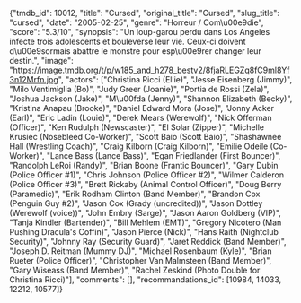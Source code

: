 {"tmdb_id": 10012, "title": "Cursed", "original_title": "Cursed", "slug_title": "cursed", "date": "2005-02-25", "genre": "Horreur / Com\u00e9die", "score": "5.3/10", "synopsis": "Un loup-garou perdu dans Los Angeles infecte trois adolescents et bouleverse leur vie. Ceux-ci doivent d\u00e9sormais abattre le monstre pour esp\u00e9rer changer leur destin.", "image": "https://image.tmdb.org/t/p/w185_and_h278_bestv2/8fjaRLEGZq8fC9ml8Yf3n12Mrfn.jpg", "actors": ["Christina Ricci (Ellie)", "Jesse Eisenberg (Jimmy)", "Milo Ventimiglia (Bo)", "Judy Greer (Joanie)", "Portia de Rossi (Zela)", "Joshua Jackson (Jake)", "M\u00fda (Jenny)", "Shannon Elizabeth (Becky)", "Kristina Anapau (Brooke)", "Daniel Edward Mora (Jose)", "Jonny Acker (Earl)", "Eric Ladin (Louie)", "Derek Mears (Werewolf)", "Nick Offerman (Officer)", "Ken Rudulph (Newscaster)", "El Solar (Zipper)", "Michelle Krusiec (Nosebleed Co-Worker)", "Scott Baio (Scott Baio)", "Shashawnee Hall (Wrestling Coach)", "Craig Kilborn (Craig Kilborn)", "Emilie Odeile (Co-Worker)", "Lance Bass (Lance Bass)", "Egan Friedlander (First Bouncer)", "Randolph LeRoi (Randy)", "Brian Boone (Frantic Bouncer)", "Gary Dubin (Police Officer #1)", "Chris Johnson (Police Officer #2)", "Wilmer Calderon (Police Officer #3)", "Brett Rickaby (Animal Control Officer)", "Doug Berry (Paramedic)", "Erik Rodham Clinton (Band Member)", "Brandon Cox (Penguin Guy #2)", "Jason Cox (Grady (uncredited))", "Jason Dottley (Werewolf (voice))", "John Embry (Sarge)", "Jason Aaron Goldberg (VIP)", "Tanja Kindler (Bartender)", "Bill Mehlem (EMT)", "Gregory Nicotero (Man Pushing Dracula's Coffin)", "Jason Pierce (Nick)", "Hans Raith (Nightclub Security)", "Johnny Ray (Security Guard)", "Jaret Reddick (Band Member)", "Joseph D. Reitman (Mummy DJ)", "Michael Rosenbaum (Kyle)", "Brian Rueter (Police Officer)", "Christopher Van Malmsteen (Band Member)", "Gary Wiseass (Band Member)", "Rachel Zeskind (Photo Double for Christina Ricci)"], "comments": [], "recommandations_id": [10984, 14033, 12212, 10577]}